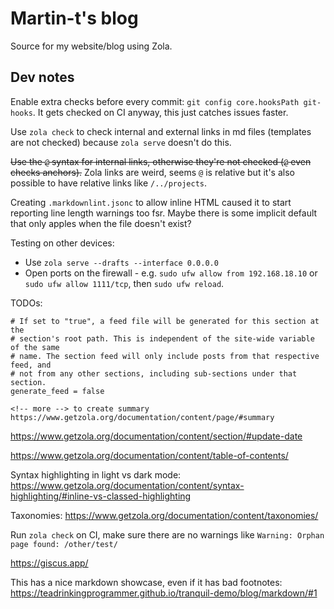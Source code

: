 # Martin-t's blog

Source for my website/blog using Zola.

## Dev notes

Enable extra checks before every commit: `git config core.hooksPath git-hooks`. It gets checked on CI anyway, this just catches issues faster.

Use `zola check` to check internal and external links in md files (templates are not checked) because `zola serve` doesn't do this.

~~Use the `@` syntax for internal links, otherwise they're not checked (`@` even checks anchors).~~ Zola links are weird, seems `@` is relative but it's also possible to have relative links like `/../projects`.

Creating `.markdownlint.jsonc` to allow inline HTML caused it to start reporting line length warnings too fsr. Maybe there is some implicit default that only apples when the file doesn't exist?

Testing on other devices:

- Use `zola serve --drafts --interface 0.0.0.0`
- Open ports on the firewall - e.g. `sudo ufw allow from 192.168.18.10` or `sudo ufw allow 1111/tcp`, then `sudo ufw reload`.

TODOs:

```text
# If set to "true", a feed file will be generated for this section at the
# section's root path. This is independent of the site-wide variable of the same
# name. The section feed will only include posts from that respective feed, and
# not from any other sections, including sub-sections under that section.
generate_feed = false

<!-- more --> to create summary https://www.getzola.org/documentation/content/page/#summary
```

<https://www.getzola.org/documentation/content/section/#update-date>

<https://www.getzola.org/documentation/content/table-of-contents/>

Syntax highlighting in light vs dark mode: <https://www.getzola.org/documentation/content/syntax-highlighting/#inline-vs-classed-highlighting>

Taxonomies: <https://www.getzola.org/documentation/content/taxonomies/>

Run `zola check` on CI, make sure there are no warnings like `Warning: Orphan page found: /other/test/`

<https://giscus.app/>

This has a nice markdown showcase, even if it has bad footnotes: <https://teadrinkingprogrammer.github.io/tranquil-demo/blog/markdown/#1>
